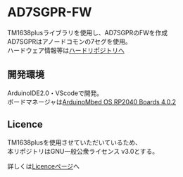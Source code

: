 # AD7SGPR-FW
TM1638plusライブラリを使用し、AD7SGPRのFWを作成  
AD7SGPRはアノードコモンの7セグを使用。  
ハードウェア情報等は[ハードリポジトリへ](https://github.com/bit-trade-one/AD7SGPR)

## 開発環境
ArduinoIDE2.0・VScodeで開発。  
ボードマネージャは[ArduinoMbed OS RP2040 Boards 4.0.2](https://blog.arduino.cc/2021/04/27/arduino-mbed-core-for-rp2040-boards/?queryID=undefined)


## Licence
TM1638plusを使用させていただいているため、  
本リポジトリはGNU一般公衆ライセンス v3.0とする。

詳しくは[Licenceページ](https://github.com/bit-trade-one/AD7SGPR-FW/blob/main/LICENSE)へ
